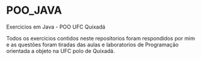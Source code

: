 # POO_JAVA
Exercicios em Java - POO UFC Quixadá 

Todos os exercicios contidos neste repositorios foram respondidos por mim e as questões foram tiradas das aulas e laboratorios de Programação orientada a objeto na UFC polo de Quixadá. 
